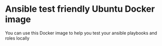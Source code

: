 # Ansible test friendly Ubuntu Docker image

You can use this Docker image to help you test your ansible playbooks and roles locally
